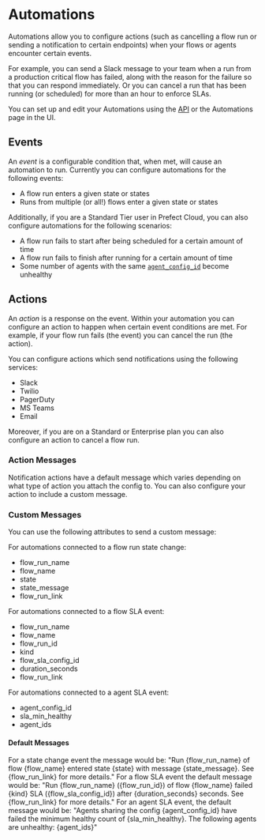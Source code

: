 # Automations 

Automations allow you to configure actions (such as cancelling a flow run or sending a notification to certain endpoints) when your flows or agents encounter certain events.

For example, you can send a Slack message to your team when a run from a production critical flow has failed, along with the reason for the failure so that you can respond immediately. Or you can cancel a run that has been running (or scheduled) for more than an hour to enforce SLAs.  

You can set up and edit your Automations using the [API](/orchestration/concepts/api.html) or the Automations page in the UI.

## Events

An _event_ is a configurable condition that, when met, will cause an automation to run. Currently you can configure automations for the following events:
- A flow run enters a given state or states
- Runs from multiple (or all!) flows enter a given state or states

Additionally, if you are a Standard Tier user in Prefect Cloud, you can also configure automations for the following scenarios:
- A flow run fails to start after being scheduled for a certain amount of time
- A flow run fails to finish after running for a certain amount of time
- Some number of agents with the same [`agent_config_id`](orchestration/agents/overview.html#health-checks) become unhealthy

## Actions

An _action_ is a response on the event. Within your automation you can configure an action to happen when certain event conditions are met. For example, if your flow run fails (the event) you can cancel the run (the action).  

You can configure actions which send notifications using the following services:

- Slack
- Twilio
- PagerDuty
- MS Teams
- Email

Moreover, if you are on a Standard or Enterprise plan you can also configure an action to cancel a flow run. 

### Action Messages

Notification actions have a default message which varies depending on what type of action you attach the config to. You can also configure your action to include a custom message. 

### Custom Messages

You can use the following attributes to send a custom message:

For automations connected to a flow run state change:
- flow_run_name
- flow_name
- state
- state_message
- flow_run_link

For automations connected to a flow SLA event:
- flow_run_name
- flow_name
- flow_run_id
- kind
- flow_sla_config_id
- duration_seconds
- flow_run_link

For automations connected to a agent SLA event:
- agent_config_id
- sla_min_healthy
- agent_ids


#### Default Messages

For a state change event the message would be: "Run {flow_run_name} of flow {flow_name} entered state {state} with message {state_message}. See {flow_run_link} for more details."
For a flow SLA event the default message would be: "Run {flow_run_name} ({flow_run_id}) of flow {flow_name} failed {kind} SLA ({flow_sla_config_id}) after {duration_seconds} seconds. See {flow_run_link} for more details."
For an agent SLA event, the default message would be: "Agents sharing the config {agent_config_id} have failed the minimum healthy count of {sla_min_healthy}. The following agents are unhealthy: {agent_ids}"


